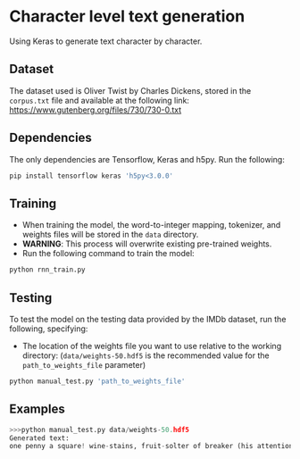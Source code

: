 # Character level text generation

Using Keras to generate text character by character.

## Dataset
The dataset used is Oliver Twist by Charles Dickens, stored in the `corpus.txt` file and available at the following link:
https://www.gutenberg.org/files/730/730-0.txt

## Dependencies
The only dependencies are Tensorflow, Keras and h5py. Run the following:
```bash
pip install tensorflow keras 'h5py<3.0.0'
```
## Training
* When training the model, the word-to-integer mapping, tokenizer, and weights files will be stored in the `data` directory. 
* **WARNING**: This process will overwrite existing pre-trained weights.
* Run the following command to train the model:
```bash
python rnn_train.py
```

## Testing
To test the model on the testing data provided by the IMDb dataset, run the following, specifying:
* The location of the weights file you want to use relative to the working directory:
(`data/weights-50.hdf5` is the recommended value for the `path_to_weights_file` parameter)
```bash
python manual_test.py 'path_to_weights_file'
```

## Examples
```python
>>>python manual_test.py data/weights-50.hdf5
Generated text:
one penny a square! wine-stains, fruit-solter of breaker (his attention stopped to the thing bucked of his before he had been a few doors of his before, and said her head he would say would have so wore of the board and streets, and streets, and the door was streets, and streets, and streets, and th
```

